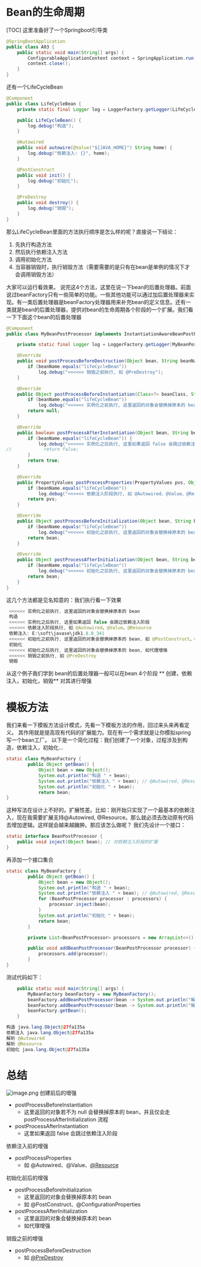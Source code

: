 # Bean的生命周期
[TOC]
这里准备好了一个Springboot引导类
```java
@SpringBootApplication
public class A03 {
    public static void main(String[] args) {
        ConfigurableApplicationContext context = SpringApplication.run(A03.class, args);
        context.close();
    }
}

```
还有一个LifeCycleBean
```java
@Component
public class LifeCycleBean {
    private static final Logger log = LoggerFactory.getLogger(LifeCycleBean.class);

    public LifeCycleBean() {
        log.debug("构造");
    }

    @Autowired
    public void autowire(@Value("${JAVA_HOME}") String home) {
        log.debug("依赖注入: {}", home);
    }

    @PostConstruct
    public void init() {
        log.debug("初始化");
    }

    @PreDestroy
    public void destroy() {
        log.debug("销毁");
    }
}

```
那么LifeCycleBean里面的方法执行顺序是怎么样的呢？直接说一下结论：

1. 先执行构造方法
2. 然后执行依赖注入方法
3. 调用初始化方法
4. 当容器销毁时，执行销毁方法（需要需要的是只有在bean是单例的情况下才会调用销毁方法）

大家可以运行看效果。
说完这4个方法，这里在说一下bean的后置处理器。前面说过beanFactory只有一些简单的功能。一些其他功能可以通过加后置处理器来实现。有一类后置处理器是beanFactory处理器用来补充bean的定义信息。还有一类就是bean的后置处理器，提供对bean的生命周期各个阶段的一个扩展。我们看一下下面这个bean的后置处理器
```java
@Component
public class MyBeanPostProcessor implements InstantiationAwareBeanPostProcessor, DestructionAwareBeanPostProcessor {

    private static final Logger log = LoggerFactory.getLogger(MyBeanPostProcessor.class);

    @Override
    public void postProcessBeforeDestruction(Object bean, String beanName) throws BeansException {
        if (beanName.equals("lifeCycleBean"))
            log.debug("<<<<<< 销毁之前执行, 如 @PreDestroy");
    }

    @Override
    public Object postProcessBeforeInstantiation(Class<?> beanClass, String beanName) throws BeansException {
        if (beanName.equals("lifeCycleBean"))
            log.debug("<<<<<< 实例化之前执行, 这里返回的对象会替换掉原本的 bean");
        return null;
    }

    @Override
    public boolean postProcessAfterInstantiation(Object bean, String beanName) throws BeansException {
        if (beanName.equals("lifeCycleBean")) {
            log.debug("<<<<<< 实例化之后执行, 这里如果返回 false 会跳过依赖注入阶段");
//            return false;
        }
        return true;
    }

    @Override
    public PropertyValues postProcessProperties(PropertyValues pvs, Object bean, String beanName) throws BeansException {
        if (beanName.equals("lifeCycleBean"))
            log.debug("<<<<<< 依赖注入阶段执行, 如 @Autowired、@Value、@Resource");
        return pvs;
    }

    @Override
    public Object postProcessBeforeInitialization(Object bean, String beanName) throws BeansException {
        if (beanName.equals("lifeCycleBean"))
            log.debug("<<<<<< 初始化之前执行, 这里返回的对象会替换掉原本的 bean, 如 @PostConstruct、@ConfigurationProperties");
        return bean;
    }

    @Override
    public Object postProcessAfterInitialization(Object bean, String beanName) throws BeansException {
        if (beanName.equals("lifeCycleBean"))
            log.debug("<<<<<< 初始化之后执行, 这里返回的对象会替换掉原本的 bean, 如代理增强");
        return bean;
    }
}

```
这几个方法都是见名知意的：我们执行看一下效果
```java
 <<<<<< 实例化之前执行, 这里返回的对象会替换掉原本的 bean 
 构造 
 <<<<<< 实例化之后执行, 这里如果返回 false 会跳过依赖注入阶段 
 <<<<<< 依赖注入阶段执行, 如 @Autowired、@Value、@Resource 
 依赖注入: E:\soft\javase\jdk1.8.0_341 
 <<<<<< 初始化之前执行, 这里返回的对象会替换掉原本的 bean, 如 @PostConstruct、@ConfigurationProperties 
 初始化 
 <<<<<< 初始化之后执行, 这里返回的对象会替换掉原本的 bean, 如代理增强 
 <<<<<< 销毁之前执行, 如 @PreDestroy 
 销毁 
```
从这个例子我们学到 bean的后置处理器一般可以在bean 4个阶段 **  创建，依赖注入，初始化，销毁** 对其进行增强

# 模板方法
我们来看一下模板方法设计模式，先看一下模板方法的作用，回过来头来再看定义。
其作用就是提高现有代码的扩展能力。现在有一个需求就是让你模拟spring写一个bean工厂。
以下是一个简化过程：我们创建了一个对象，过程涉及到构造，依赖注入，初始化...
```java
static class MyBeanFactory {
        public Object getBean() {
            Object bean = new Object();
            System.out.println("构造 " + bean);
            System.out.println("依赖注入 " + bean); // @Autowired, @Resource
            System.out.println("初始化 " + bean);
            return bean;
}
```
这种写法在设计上不好的。扩展性差。比如：刚开始只实现了一个最基本的依赖注入，现在我需要扩展支持@Autowired, @Resource。那么就必须去改动原有代码去增加逻辑。这样就会越来越臃肿。那应该怎么做呢？
我们先设计一个接口：
```java
static interface BeanPostProcessor {
    public void inject(Object bean); // 对依赖注入阶段的扩展
}
```
再添加一个接口集合
```java
static class MyBeanFactory {
        public Object getBean() {
            Object bean = new Object();
            System.out.println("构造 " + bean);
            System.out.println("依赖注入 " + bean); // @Autowired, @Resource
            for (BeanPostProcessor processor : processors) {
                processor.inject(bean);
            }
            System.out.println("初始化 " + bean);
            return bean;
        }

        private List<BeanPostProcessor> processors = new ArrayList<>();

        public void addBeanPostProcessor(BeanPostProcessor processor) {
            processors.add(processor);
        }
}
```
测试代码如下：
```java
    public static void main(String[] args) {
        MyBeanFactory beanFactory = new MyBeanFactory();
        beanFactory.addBeanPostProcessor(bean -> System.out.println("解析 @Autowired"));
        beanFactory.addBeanPostProcessor(bean -> System.out.println("解析 @Resource"));
        beanFactory.getBean();
    }
```
```java
构造 java.lang.Object@27fa135a
依赖注入 java.lang.Object@27fa135a
解析 @Autowired
解析 @Resource
初始化 java.lang.Object@27fa135a

```
# 总结
![image.png](https://cdn.nlark.com/yuque/0/2023/png/12600036/1687791872573-0bb680a7-c25c-40c5-bd36-578314d5e424.png#averageHue=%23fcfcfc&clientId=u2b34724b-e034-4&from=paste&height=117&id=u968ea1cc&originHeight=175&originWidth=1299&originalType=binary&ratio=1.5&rotation=0&showTitle=false&size=12165&status=done&style=none&taskId=u5ed527d6-38ba-458a-8e55-aebbf7e5afe&title=&width=866)
创建前后的增强

- postProcessBeforeInstantiation 
   - 这里返回的对象若不为 null 会替换掉原本的 bean，并且仅会走 postProcessAfterInitialization 流程
- postProcessAfterInstantiation 
   - 这里如果返回 false 会跳过依赖注入阶段

依赖注入前的增强

- postProcessProperties 
   - 如 @Autowired、@Value、[@Resource ](/Resource ) 

初始化前后的增强

- postProcessBeforeInitialization 
   - 这里返回的对象会替换掉原本的 bean
   - 如 @PostConstruct、@ConfigurationProperties
- postProcessAfterInitialization 
   - 这里返回的对象会替换掉原本的 bean
   - 如代理增强

销毁之前的增强

- postProcessBeforeDestruction 
   - 如 [@PreDestroy ](/PreDestroy ) 
